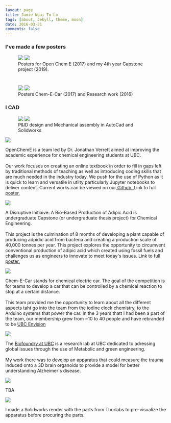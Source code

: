 ```yaml
---
layout: page
title: Jamie Ngai To Lo
tags: [about, Jekyll, theme, moon]
date: 2016-03-21
comments: false
---
```







<!-- Modal structure -->

 
<!-- Trigger to open Modal -->
### I've made a few posters

<figure class="half">        
        <a href="#" class="trigger-1" ><img  src="{{site.url}}/assets/img/opencheme.png"></a>
        <a href="#" class="trigger-2" ><img  src="{{site.url}}/assets/img/capstone.png"></a>
        <figcaption>Posters for Open Chem E (2017) and my 4th year Capstone project (2019).</figcaption>
</figure>

<figure class="half">        
        <a  href="#" class="trigger-3" ><img  src="{{site.url}}/assets/img/chemecar.png" style="padding-top: 2em; "></a>
        <a href="#" class="trigger-4" ><img src="{{site.url}}/assets/img/cerebro.png"  ></a>
        <figcaption>Posters Chem-E-Car (2017) and Research work (2016) </figcaption>
</figure>

### I CAD 

<figure class="half">        
        <a href="#" class="trigger-5" ><img  src="{{site.url}}/assets/img/PID.png"></a>
        <a href="#" class="trigger-6" ><img  src="{{site.url}}/assets/img/qtc_base.jpg"></a>
        <figcaption>P&ID design and Mechanical assembly in AutoCad and Solidworks </figcaption>
</figure>


<div id="modal"> <!-- data-iziModal-fullscreen="true"  data-iziModal-title="Welcome"  data-iziModal-subtitle="Subtitle"  data-iziModal-icon="icon-home" -->
    <!-- Modal content -->
    <img src="{{site.url}}/assets/img/opencheme.png">
    <p>OpenChemE is a team led by Dr. Jonathan Verrett aimed at improving the academic experience for chemical engineering students at UBC.
    <br><br>
    Our work focuses on creating an online textbook in order to fill in gaps left by traditional methods of teaching as well as introducing coding skills that are much needed in the industry today. We push for the use of Python as it is quick to learn and versatile in utilty particularly Jupyter notebooks to deliver content. Current works can be viewed on our<a href="https://github.com/OpenChemE" target ="blank"> Github. </a> Link to full <a href = "https://figshare.com/articles/OpenChemE1-final_pdf/5632213" target = "blank">  poster.</a> </p>
</div>

<div id="modal2"> <!-- data-iziModal-fullscreen="true"  data-iziModal-title="Welcome"  data-iziModal-subtitle="Subtitle"  data-iziModal-icon="icon-home" -->
    <!-- Modal content -->
    <img src="{{site.url}}/assets/img/capstone.png">
    <p>A Disruptive Initiaive: A Bio-Based Production of Adipic Acid is undergraduate Capstone (or undergraduate thesis project) for Chemical Engineering. <br><br> 
        This project is the culmination of 8 months of developing a plant capable of producing adpidic acid from bacteria and creating a production scale of 40,000 tonnes per year. This project explores the opportunity to circumvent conventional production of adipic acid which created using fossil fuels and challenges us as engineers to innovate to meet today's issues. Link to full <a href = "https://figshare.com/articles/Capstone-Poster-2019_pdf/8057255" target = "blank">  poster.</a> </p>
    </p>
</div>
<div id="modal3"> <!-- data-iziModal-fullscreen="true"  data-iziModal-title="Welcome"  data-iziModal-subtitle="Subtitle"  data-iziModal-icon="icon-home" -->
    <!-- Modal content -->
    <img src="{{site.url}}/assets/img/chemecar.png">
    <p>Chem-E-Car stands for chemical electric car. The goal of the competition is for teams to develop a car that can be controlled by a chemical reaction to stop at a certain distance. <br><br> This team provided me the opportunity to learn about all the different aspects taht go into the team from the iodine clock chemistry, to the Arduino systems that power the car. In the 3 years thatt I had been a part of the team, our membership grew from ~10 to 40 people and have rebranded to be <a href= "https://www.ubcenvision.com/">UBC Envision </a>  </p>
</div>

<div id="modal4"> <!-- data-iziModal-fullscreen="true"  data-iziModal-title="Welcome"  data-iziModal-subtitle="Subtitle"  data-iziModal-icon="icon-home" -->
    <!-- Modal content -->
    <img src="{{site.url}}/assets/img/cerebro.png">
    <p>The <a href = "http://www.biofoundry.ca/" > Biofoundry at UBC</a> is a research lab at UBC dedicated to adressing global issues through the use of Metabolic and green engineering. <br><br> My work there was to develop an apparatus that could measure the trauma induced onto a 3D brain organoids to provide a model for better understanding Alzheimer's disease. </p>
</div>

<div id="modal5"> <!-- data-iziModal-fullscreen="true"  data-iziModal-title="Welcome"  data-iziModal-subtitle="Subtitle"  data-iziModal-icon="icon-home" -->
    <!-- Modal content -->
    <img src="{{site.url}}/assets/img/PID.png">
    <p>TBA</p>
</div>

<div id="modal6"> <!-- data-iziModal-fullscreen="true"  data-iziModal-title="Welcome"  data-iziModal-subtitle="Subtitle"  data-iziModal-icon="icon-home" -->
    <!-- Modal content -->
    <img src="{{site.url}}/assets/img/cerebro.png">
    <p>I made a Solidworks render with the parts from Thorlabs to pre-visualize the apparatus before procuring the parts.</p>
</div>